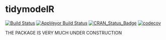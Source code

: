 
tidymodelR
==========

[![Build Status](https://travis-ci.org/elben10/tidymodelR.svg?branch=master)](https://travis-ci.org/elben10/tidymodelR) [![AppVeyor Build Status](https://ci.appveyor.com/api/projects/status/github/elben10/tidymodelR?branch=master&svg=true)](https://ci.appveyor.com/project/elben10/tidymodelR) [![CRAN\_Status\_Badge](http://www.r-pkg.org/badges/version/tidymodelR)](https://cran.r-project.org/package=tidymodelR) [![codecov](https://codecov.io/gh/elben10/tidymodelr/branch/master/graph/badge.svg)](https://codecov.io/gh/elben10/tidymodelr)

THE PACKAGE IS VERY MUCH UNDER CONSTRUCTION
